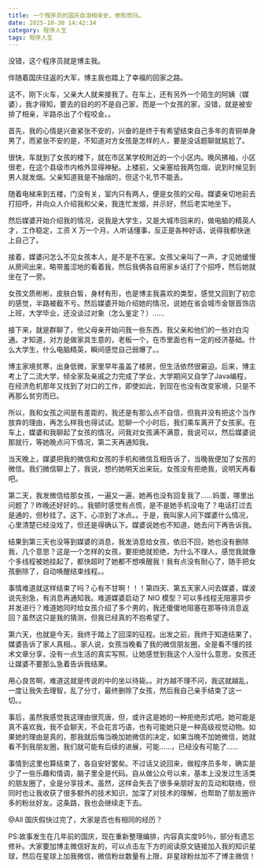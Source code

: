 ```yaml
---
title: 一个程序员的国庆血泪相亲史，惨败而归…
date: 2025-10-30 14:42:34
category: 程序人生
tags: 程序人生
---
```


没错，这个程序员就是博主我。

伴随着国庆往返的大军，博主我也踏上了幸福的回家之路。

这不，刚下火车，父亲大人就来接我了。在车上，还有另外一个陌生的阿姨（媒婆），我才得知，要去的目的的不是自己家，而是一个女孩的家，没错，就是被安排了相亲，半路杀出了个程咬金。。

首先，我的心情是兴奋紧张不安的，兴奋的是终于有希望结束自己多年的青铜单身男了，而紧张不安的是，不知道对方女孩是怎样的人，要是没话题聊就尴尬了。

很快，车就到了女孩的楼下，就在市区某学校附近的一个小区内。晚风拂袖，小区很老，在这个县级市内格外显得神秘。上楼前，父亲塞给我两包烟，说到时候见到男人就发烟。父亲知道我是不抽烟的，但这个礼节不能丢。

随着电梯来到五楼，门没有关，室内只有两人，便是女孩的父母。媒婆亲切地前去打招呼，并向众人介绍我和父亲，我连忙发烟，并示好，然后老实地坐下。

然后媒婆开始介绍我的情况，说我是大学生，又是大城市回来的，做电脑的精英人才，工作稳定，工资 X 万一个月，人听话懂事，反正是各种好话，说得我都快迷上自己了。

接着，媒婆问怎么不见女孩本人，是不是不在家。女孩父亲叫了一声，才见她缓慢从房间出来，略带羞涩地的看着我，然后我俩各自用家乡话打了个招呼，然后她就坐在了一旁。

女孩文质彬彬，皮肤白皙，身材有形，也是博主我喜欢的类型，感觉又回到了初恋的感觉，半路被截不亏。然后媒婆开始介绍她的情况，说她在省会城市金银首饰店上班，大学毕业，还没谈过对象（怎么鉴定？）……

接下来，就是群聊了，他父母亲开始问我一些东西，我父亲和他们的一些对白沟通。才知道，对方是做家具生意的，老板一个，在市里面也有一定的经济基础。什么大学生，什么电脑精英，瞬间感觉自己弱爆了。。

博主家境贫寒，出身低微，家里早年虽盖了楼房，但生活依然很窘迫。后来，博主考上了二流大学，倾全家及亲戚之力完成了学业，大学期间又自学了Java编程，在经济危机那年又找到了对口的工作，即使如此，到现在也没有改变家境，只是不再那么贫穷而已。

所以，我和女孩之间是有差距的，我还是有那么点不自信，但我并没有把这个当作放弃的理由，再怎么样我也得试试。尬聊一个小时后，我们乘车离开了女孩家。在车上，媒婆和我聊起了女孩的情况，问我对女孩满不满意，我说可以，然后媒婆说那就行，等她晚点问下情况，第二天再通知我。

当天晚上，媒婆把我的微信和女孩的手机和微信互相告诉了，当晚我便加了女孩的微信。我们微信聊上了，我说，想约她明天出来玩，女孩没有拒绝我，说明天再看吧。

第二天，我发微信给那女孩，一遍又一遍，她再也没有回复我了……妈蛋，哪里出问题了？昨晚还好好的。。我顿时感觉有点慌，是不是她手机没电了？电话打过去是通的，但秒挂了。这下，心凉到了冰点。。于是，我叫家人问下媒婆什么情况，心里清楚已经没戏了，但还是得确认下。媒婆说她也不知道，她去问下再告诉我。

结果到第三天也没等到媒婆的消息，我发消息给女孩，依旧不回，她也没有删除我，几个意思？这是一个怎样的女孩，要拒绝就拒绝，为什么不理人，感觉我就像个多线程被她挂起了，都快超时了她都不想唤醒我！我有点没有耐心了，随手把女孩删除了，自动唤醒结束线程。。

事情难道就这样结束了吗？心有不甘啊！！！第四天、第五天家人问去媒婆，媒波说先别急，有消息再通知我。难道媒婆启动了 NIO 模型？可以多线程无阻塞异步并发进行？难道她同时给女孩介绍了多个男的，我还傻傻地阻塞在那等待消息返回？虽然这只是我的猜测，但我已经真的不抱希望了。

第六天，也就是今天，我终于踏上了回深的征程。出发之前，我终于知道结果了，媒婆告诉了家人真相。。家人说，女孩当晚看了我的微信朋友圈，全是看不懂的技术文章分享，没有一点生活的真实写照，让她感觉到我这个人没什么意思，女孩还让媒婆不要那么急着告诉我结果。

用心良苦啊，难道这就是传说的中的坐以待毙。。对方越不理不问，我这就越乱，一度让我失去理智，乱了分寸，最终删除了女孩，然后我自己亲手结束了这一切。。

事后，虽然我感觉我这理由很荒唐，但，或许这是她的一种拒绝形式吧。她可能是真不喜欢我，我不会聊天，不会花言巧语，也有可能她只是一种高级视觉动物。如果她的理由是真的，那我就后悔当晚加她微信的决定，如果当晚不加她微信，她就看不到我朋友圈，我们就可能有后续的进展，可能……，已经没有可能了……

事情到这里也算结束了，各自安好罢矣。不过话又说回来，做程序员多年，确实是少了一些乐趣和情调，脑子里全是代码。自从做公众号以来，基本上没发过生活类的朋友圈了，全是分享技术。虽然，这样会失去了很多亲朋好友的互动和联络，但同时也让我收获了很多额外的技术知识，加深了对技术的理解，也帮助了朋友圈许多的粉丝好友。这条路，我也会继续走下去。

@All 国庆假快过完了，大家是否也有相同的经历？

PS:故事发生在几年前的国庆，现在重新整理编排，内容真实度95％，部分有遗忘修补。大家要加博主微信好友的，可以点击左下方的阅读原文链接加入我的知识星球，然后在星球上加我微信，微信粉丝数量有上限，非星球粉丝加不了博主微信！